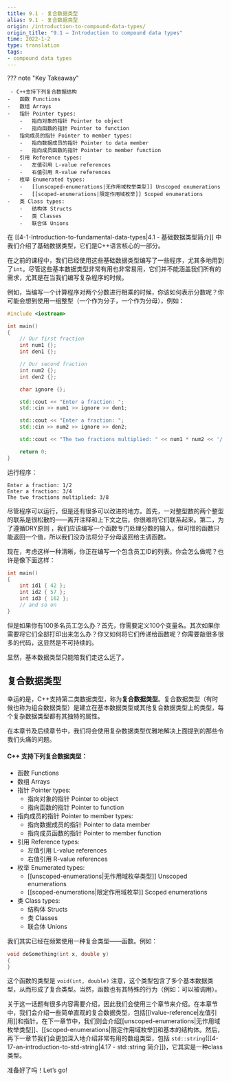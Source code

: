 ```yaml
---
title: 9.1 - 复合数据类型
alias: 9.1 - 复合数据类型
origin: /introduction-to-compound-data-types/
origin_title: "9.1 — Introduction to compound data types"
time: 2022-1-2
type: translation
tags:
- compound data types
---
```


??? note "Key Takeaway"
    
     - C++支持下列复合数据结构
	-   函数 Functions
	-   数组 Arrays
	-   指针 Pointer types:
	    -   指向对象的指针 Pointer to object
	    -   指向函数的指针 Pointer to function
	-   指向成员的指针 Pointer to member types:
	    -   指向数据成员的指针 Pointer to data member
	    -   指向成员函数的指针 Pointer to member function
	-   引用 Reference types:
	    -   左值引用 L-value references
	    -   右值引用 R-value references
	-   枚举 Enumerated types:
	    -   [[unscoped-enumerations|无作用域枚举类型]] Unscoped enumerations
	    -   [[scoped-enumerations|限定作用域枚举]] Scoped enumerations
	-   类 Class types:
	    -   结构体 Structs
	    -   类 Classes
	    -   联合体 Unions

在 [[4-1-Introduction-to-fundamental-data-types|4.1 - 基础数据类型简介]] 中我们介绍了基础数据类型，它们是C++语言核心的一部分。

在之前的课程中，我们已经使用这些基础数据类型编写了一些程序，尤其多地用到了`int`。尽管这些基本数据类型非常有用也非常易用，它们并不能涵盖我们所有的需求，尤其是在当我们编写复杂程序的时候。

例如，当编写一个计算程序对两个分数进行相乘的时候，你该如何表示分数呢？你可能会想到使用一组整型（一个作为分子，一个作为分母），例如：

```cpp
#include <iostream>

int main()
{
    // Our first fraction
    int num1 {};
    int den1 {};

    // Our second fraction
    int num2 {};
    int den2 {};

    char ignore {};

    std::cout << "Enter a fraction: ";
    std::cin >> num1 >> ignore >> den1;

    std::cout << "Enter a fraction: ";
    std::cin >> num2 >> ignore >> den2;

    std::cout << "The two fractions multiplied: " << num1 * num2 << '/' << den1 * den2;

    return 0;
}
```

运行程序：

```
Enter a fraction: 1/2
Enter a fraction: 3/4
The two fractions multiplied: 3/8
```

尽管程序可以运行，但是还有很多可以改进的地方。首先，一对整型数的两个整型的联系是很松散的——离开注释和上下文之后，你很难将它们联系起来。第二，为了遵循DRY原则 ，我们应该编写一个函数专门处理分数的输入，但可惜的函数只能返回一个值，所以我们没办法将分子分母返回给主调函数。

现在，考虑这样一种清晰，你正在编写一个包含员工ID的列表。你会怎么做呢？也许是像下面这样：

```cpp
int main()
{
    int id1 { 42 };
    int id2 { 57 };
    int id3 { 162 };
    // and so on
}
```

但是如果你有100多名员工怎么办？首先，你需要定义100个变量名。其次如果你需要将它们全部打印出来怎么办？你又如何将它们传递给函数呢？你需要敲很多很多的代码，这显然是不可持续的。

显然，基本数据类型只能陪我们走这么远了。

## 复合数据类型

幸运的是，C++支持第二类数据类型，称为**复合数据类型**。复合数据类型（有时候也称为组合数据类型）是建立在基本数据类型或其他复合数据类型上的类型，每个复杂数据类型都有其独特的属性。

在本章节及后续章节中，我们将会使用复杂数据类型优雅地解决上面提到的那些令我们头痛的问题。


#### C++ 支持下列复合数据类型：

-   函数 Functions
-   数组 Arrays
-   指针 Pointer types:
    -   指向对象的指针 Pointer to object
    -   指向函数的指针 Pointer to function
-   指向成员的指针 Pointer to member types:
    -   指向数据成员的指针 Pointer to data member
    -   指向成员函数的指针 Pointer to member function
-   引用 Reference types:
    -   左值引用 L-value references
    -   右值引用 R-value references
-   枚举 Enumerated types:
    -   [[unscoped-enumerations|无作用域枚举类型]] Unscoped enumerations
    -   [[scoped-enumerations|限定作用域枚举]] Scoped enumerations
-   类 Class types:
    -   结构体 Structs
    -   类 Classes
    -   联合体 Unions

我们其实已经在频繁使用一种复合类型——函数。例如：

```cpp
void doSomething(int x, double y)
{
}
```

这个函数的类型是 `void(int, double)` 注意，这个类型包含了多个基本数据类型，从而形成了复合类型。当然，函数也有其特殊的行为（例如：可以被调用）。

关于这一话题有很多内容需要介绍，因此我们会使用三个章节来介绍。在本章节中，我们会介绍一些简单直观的复合数据类型，包括[[lvalue-reference|左值引用]]和指针。在下一章节中，我们则会介绍[[unscoped-enumerations|无作用域枚举类型]]、[[scoped-enumerations|限定作用域枚举]]和基本的结构体。然后，再下一章节我们会更加深入地介绍非常有用的数组类型，包括 `std::string`([[4-17-an-introduction-to-std-string|4.17 - std::string 简介]])，它其实是一种class类型。

准备好了吗！Let’s go!